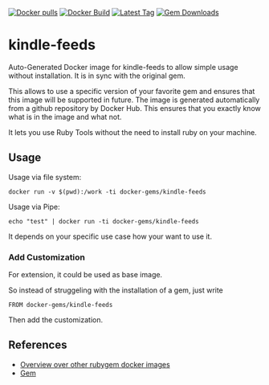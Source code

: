 [![Docker pulls](https://img.shields.io/docker/pulls/rubygem/kindle-feeds.svg)](https://hub.docker.com/r/rubygem/kindle-feeds/)
[![Docker Build](https://img.shields.io/docker/automated/rubygem/kindle-feeds.svg)](https://hub.docker.com/r/rubygem/kindle-feeds/)
[![Latest Tag](https://img.shields.io/github/tag/docker-rubygem/kindle-feeds.svg)](https://hub.docker.com/r/rubygem/kindle-feeds/)
[![Gem Downloads](https://img.shields.io/gem/dt/kindle-feeds.svg)](https://rubygems.org/gems/kindle-feeds/)
# kindle-feeds

Auto-Generated Docker image for kindle-feeds to allow simple usage without installation.
It is in sync with the original gem.

This allows to use a specific version of your favorite gem and ensures that this image will be supported in future.
The image is generated automatically from a github repository by Docker Hub.
This ensures that you exactly know what is in the image and what not.

It lets you use Ruby Tools without the need to install ruby on your machine.

## Usage

Usage via file system:

`docker run -v $(pwd):/work -ti docker-gems/kindle-feeds`

Usage via Pipe:

`echo "test" | docker run -ti docker-gems/kindle-feeds`

It depends on your specific use case how your want to use it.

### Add Customization

For extension, it could be used as base image.

So instead of struggeling with the installation of a gem, just write

`FROM docker-gems/kindle-feeds`

Then add the customization.

## References

 - [Overview over other rubygem docker images](https://github.com/thinkbot/docker-rubygem)
 - [Gem](https://rubygems.org/gems/kindle-feeds/)
